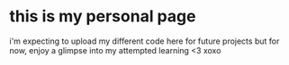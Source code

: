 # this is my personal page
i'm expecting to upload my different code here for future projects 
but for now, enjoy a glimpse into my attempted learning <3
xoxo
